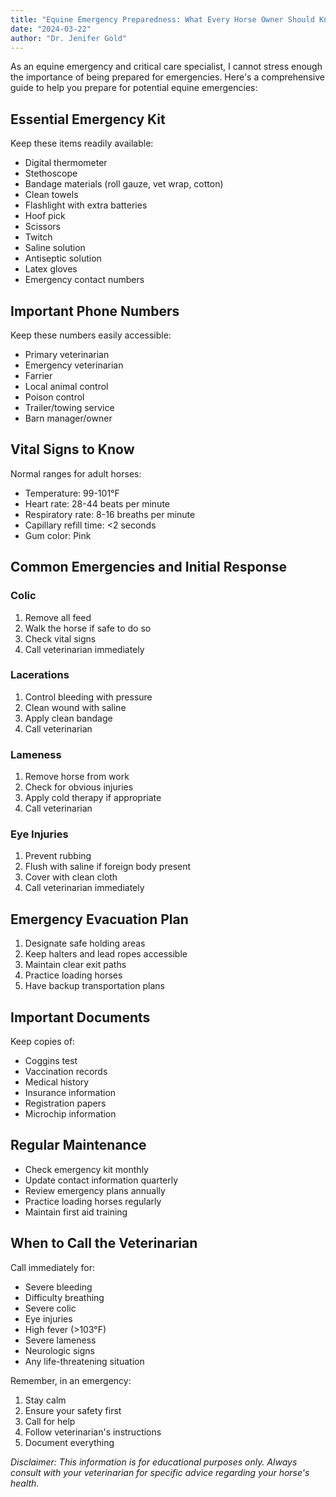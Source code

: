 ```yaml
---
title: "Equine Emergency Preparedness: What Every Horse Owner Should Know"
date: "2024-03-22"
author: "Dr. Jenifer Gold"
---
```


As an equine emergency and critical care specialist, I cannot stress enough the importance of being prepared for emergencies. Here's a comprehensive guide to help you prepare for potential equine emergencies:

## Essential Emergency Kit
Keep these items readily available:
- Digital thermometer
- Stethoscope
- Bandage materials (roll gauze, vet wrap, cotton)
- Clean towels
- Flashlight with extra batteries
- Hoof pick
- Scissors
- Twitch
- Saline solution
- Antiseptic solution
- Latex gloves
- Emergency contact numbers

## Important Phone Numbers
Keep these numbers easily accessible:
- Primary veterinarian
- Emergency veterinarian
- Farrier
- Local animal control
- Poison control
- Trailer/towing service
- Barn manager/owner

## Vital Signs to Know
Normal ranges for adult horses:
- Temperature: 99-101°F
- Heart rate: 28-44 beats per minute
- Respiratory rate: 8-16 breaths per minute
- Capillary refill time: <2 seconds
- Gum color: Pink

## Common Emergencies and Initial Response

### Colic
1. Remove all feed
2. Walk the horse if safe to do so
3. Check vital signs
4. Call veterinarian immediately

### Lacerations
1. Control bleeding with pressure
2. Clean wound with saline
3. Apply clean bandage
4. Call veterinarian

### Lameness
1. Remove horse from work
2. Check for obvious injuries
3. Apply cold therapy if appropriate
4. Call veterinarian

### Eye Injuries
1. Prevent rubbing
2. Flush with saline if foreign body present
3. Cover with clean cloth
4. Call veterinarian immediately

## Emergency Evacuation Plan
1. Designate safe holding areas
2. Keep halters and lead ropes accessible
3. Maintain clear exit paths
4. Practice loading horses
5. Have backup transportation plans

## Important Documents
Keep copies of:
- Coggins test
- Vaccination records
- Medical history
- Insurance information
- Registration papers
- Microchip information

## Regular Maintenance
- Check emergency kit monthly
- Update contact information quarterly
- Review emergency plans annually
- Practice loading horses regularly
- Maintain first aid training

## When to Call the Veterinarian
Call immediately for:
- Severe bleeding
- Difficulty breathing
- Severe colic
- Eye injuries
- High fever (>103°F)
- Severe lameness
- Neurologic signs
- Any life-threatening situation

Remember, in an emergency:
1. Stay calm
2. Ensure your safety first
3. Call for help
4. Follow veterinarian's instructions
5. Document everything

*Disclaimer: This information is for educational purposes only. Always consult with your veterinarian for specific advice regarding your horse's health.* 
